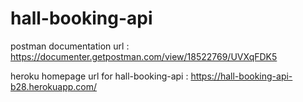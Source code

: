 # hall-booking-api

postman documentation url : https://documenter.getpostman.com/view/18522769/UVXqFDK5

heroku homepage url for hall-booking-api : https://hall-booking-api-b28.herokuapp.com/
